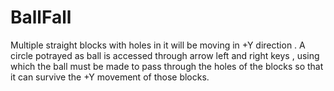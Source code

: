 # BallFall
Multiple straight blocks with holes in it will be moving in +Y direction . A circle potrayed as ball is accessed through arrow left and right keys , using which the ball must be made to pass through the holes of the blocks so that it can survive the +Y movement of those blocks.

